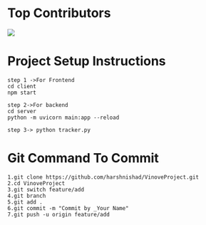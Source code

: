 <h1>Top Contributors</h1>
<a href="https://github.com/Tanu-N-Prabhu/Python/graphs/contributors">
  <img src="https://contrib.rocks/image?repo=harshnishad/VinoveProject"/>
</a>


<h1>Project Setup Instructions</h1>

```
step 1 ->For Frontend
cd client
npm start

step 2->For backend
cd server
python -m uvicorn main:app --reload

step 3-> python tracker.py

``` 

<h1>Git Command To Commit</h1>

```
1.git clone https://github.com/harshnishad/VinoveProject.git
2.cd VinoveProject
3.git switch feature/add
4.git branch
5.git add .
6.git commit -m "Commit by _Your Name"
7.git push -u origin feature/add
```








